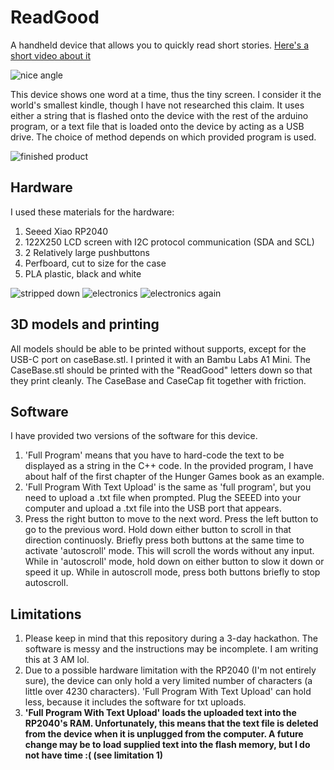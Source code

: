 # ReadGood
A handheld device that allows you to quickly read short stories. [Here's a short video about it](https://youtu.be/mzEPI2XUYyI)

![nice angle](https://github.com/WillDoesBuild/ReadGood/blob/main/pictures/IMG_6320.JPG?raw=true)

This device shows one word at a time, thus the tiny screen. I consider it the world's smallest kindle, though I have not researched this claim. It uses either a string that is flashed onto the device with the rest of the arduino program, or a text file that is loaded onto the device by acting as a USB drive. The choice of method depends on which provided program is used.

![finished product](https://github.com/WillDoesBuild/ReadGood/blob/main/pictures/IMG_6295.JPG?raw=true)

## Hardware
I used these materials for the hardware:
1. Seeed Xiao RP2040
2. 122X250 LCD screen with I2C protocol communication (SDA and SCL)
3. 2 Relatively large pushbuttons
4. Perfboard, cut to size for the case
5. PLA plastic, black and white

![stripped down](https://github.com/WillDoesBuild/ReadGood/blob/main/pictures/IMG_6321.JPG?raw=true)
![electronics](https://github.com/WillDoesBuild/ReadGood/blob/main/pictures/IMG_6322.JPG?raw=true)
![electronics again](https://github.com/WillDoesBuild/ReadGood/blob/main/pictures/IMG_6323.JPG?raw=true)

## 3D models and printing
All models should be able to be printed without supports, except for the USB-C port on caseBase.stl. I printed it with an Bambu Labs A1 Mini. The CaseBase.stl should be printed with the "ReadGood" letters down so that they print cleanly. The CaseBase and CaseCap fit together with friction.

## Software
I have provided two versions of the software for this device. 
1. 'Full Program' means that you have to hard-code the text to be displayed as a string in the C++ code. In the provided program, I have about half of the first chapter of the Hunger Games book as an example.
2. 'Full Program With Text Upload' is the same as 'full program', but you need to upload a .txt file when prompted. Plug the SEEED into your computer and upload a .txt file into the USB port that appears.
3. Press the right button to move to the next word. Press the left button to go to the previous word. Hold down either button to scroll in that direction continuosly. Briefly press both buttons at the same time to activate 'autoscroll' mode. This will scroll the words without any input. While in 'autoscroll' mode, hold down on either button to slow it down or speed it up. While in autoscroll mode, press both buttons briefly to stop autoscroll.

## Limitations
1. Please keep in mind that this repository during a 3-day hackathon. The software is messy and the instructions may be incomplete. I am writing this at 3 AM lol.
2. Due to a possible hardware limitation with the RP2040 (I'm not entirely sure), the device can only hold a very limited number of characters (a little over 4230 characters). 'Full Program With Text Upload' can hold less, because it includes the software for txt uploads.
3. **'Full Program With Text Upload' loads the uploaded text into the RP2040's RAM. Unfortunately, this means that the text file is deleted from the device when it is unplugged from the computer. A future change may be to load supplied text into the flash memory, but I do not have time :( (see limitation 1)**
